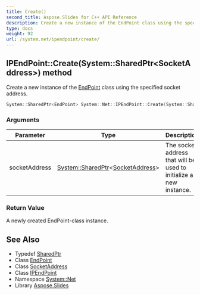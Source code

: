 ```yaml
---
title: Create()
second_title: Aspose.Slides for C++ API Reference
description: Create a new instance of the EndPoint class using the specified socket address.
type: docs
weight: 92
url: /system.net/ipendpoint/create/
---
```

## IPEndPoint::Create(System::SharedPtr\<SocketAddress\>) method


Create a new instance of the [EndPoint](../../endpoint/) class using the specified socket address.

```cpp
System::SharedPtr<EndPoint> System::Net::IPEndPoint::Create(System::SharedPtr<SocketAddress> socketAddress) override
```


### Arguments

| Parameter | Type | Description |
| --- | --- | --- |
| socketAddress | [System::SharedPtr](../../../system/sharedptr/)\<[SocketAddress](../../socketaddress/)\> | The socket address that will be used to initialize a new instance. |

### Return Value

A newly created EndPoint-class instance.

## See Also

* Typedef [SharedPtr](../../../system/sharedptr/)
* Class [EndPoint](../../endpoint/)
* Class [SocketAddress](../../socketaddress/)
* Class [IPEndPoint](../)
* Namespace [System::Net](../../)
* Library [Aspose.Slides](../../../)